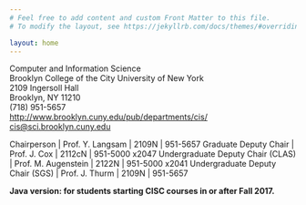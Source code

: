 ```yaml
---
# Feel free to add content and custom Front Matter to this file.
# To modify the layout, see https://jekyllrb.com/docs/themes/#overriding-theme-defaults

layout: home
---
```


Computer and Information Science  
Brooklyn College of the City University of New York  
2109 Ingersoll Hall  
Brooklyn, NY 11210  
(718) 951-5657  
<http://www.brooklyn.cuny.edu/pub/departments/cis/>  
<cis@sci.brooklyn.cuny.edu>  

Chairperson    | Prof. Y. Langsam  |   2109N  |   951-5657
Graduate Deputy Chair |    Prof. J. Cox    |     2112cN |    951-5000 x2047
Undergraduate Deputy Chair (CLAS) |    Prof. M. Augenstein  |   2122N |    951-5000 x2041
Undergraduate Deputy Chair (SGS)  |     Prof. J. Thurm |    2109N  |   951-5657


**Java version: for students starting CISC courses in or after Fall 2017.**


